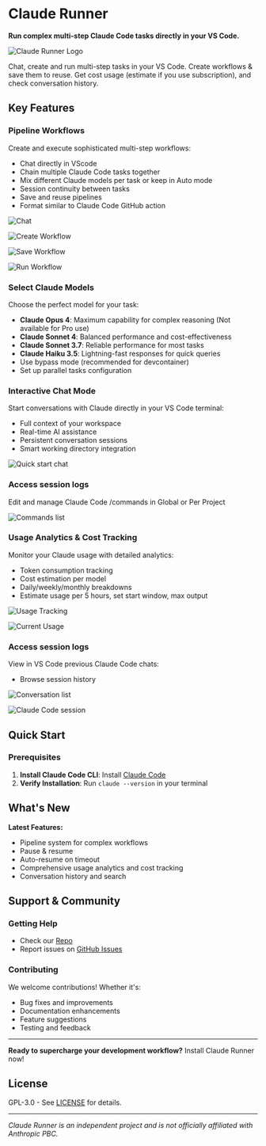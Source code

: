 # Claude Runner

**Run complex multi-step Claude Code tasks directly in your VS Code.**

![Claude Runner Logo](https://raw.githubusercontent.com/codingworkflow/claude-runner/main/assets/icon.png)

Chat, create and run multi-step tasks in your VS Code. Create workflows & save them to reuse.
Get cost usage (estimate if you use subscription), and check conversation history.

## Key Features

### **Pipeline Workflows**

Create and execute sophisticated multi-step workflows:

- Chat directly in VScode
- Chain multiple Claude Code tasks together
- Mix different Claude models per task or keep in Auto mode
- Session continuity between tasks
- Save and reuse pipelines
- Format similar to Claude Code GitHub action

![Chat](https://raw.githubusercontent.com/codingworkflow/claude-runner/main/assets/chatui.png)

![Create Workflow](https://raw.githubusercontent.com/codingworkflow/claude-runner/main/assets/pipeline.png)

![Save Workflow](https://raw.githubusercontent.com/codingworkflow/claude-runner/main/assets/savepipeline.png)

![Run Workflow](https://raw.githubusercontent.com/codingworkflow/claude-runner/main/assets/runworkflow.png)

### **Select Claude Models**

Choose the perfect model for your task:

- **Claude Opus 4**: Maximum capability for complex reasoning (Not available for Pro use)
- **Claude Sonnet 4**: Balanced performance and cost-effectiveness
- **Claude Sonnet 3.7**: Reliable performance for most tasks
- **Claude Haiku 3.5**: Lightning-fast responses for quick queries
- Use bypass mode (recommended for devcontainer)
- Set up parallel tasks configuration

### **Interactive Chat Mode**

Start conversations with Claude directly in your VS Code terminal:

- Full context of your workspace
- Real-time AI assistance
- Persistent conversation sessions
- Smart working directory integration

![Quick start chat](https://raw.githubusercontent.com/codingworkflow/claude-runner/main/assets/chat.png)

### **Access session logs**

Edit and manage Claude Code /commands in Global or Per Project

![Commands list](https://raw.githubusercontent.com/codingworkflow/claude-runner/main/assets/commands.png)

### **Usage Analytics & Cost Tracking**

Monitor your Claude usage with detailed analytics:

- Token consumption tracking
- Cost estimation per model
- Daily/weekly/monthly breakdowns
- Estimate usage per 5 hours, set start window, max output

![Usage Tracking](https://raw.githubusercontent.com/codingworkflow/claude-runner/main/assets/usage.png)

![Current Usage](https://raw.githubusercontent.com/codingworkflow/claude-runner/main/assets/currentuse.png)

### **Access session logs**

View in VS Code previous Claude Code chats:

- Browse session history

![Conversation list](https://raw.githubusercontent.com/codingworkflow/claude-runner/main/assets/logs.png)

![Claude Code session](https://raw.githubusercontent.com/codingworkflow/claude-runner/main/assets/conversation.png)

## Quick Start

### Prerequisites

1. **Install Claude Code CLI**: Install [Claude Code](https://claude.ai/code)
2. **Verify Installation**: Run `claude --version` in your terminal

## What's New

**Latest Features:**

- Pipeline system for complex workflows
- Pause & resume
- Auto-resume on timeout
- Comprehensive usage analytics and cost tracking
- Conversation history and search

## Support & Community

### Getting Help

- Check our [Repo](https://github.com/codingworkflow/claude-runner)
- Report issues on [GitHub Issues](https://github.com/codingworkflow/claude-runner/issues)

### Contributing

We welcome contributions! Whether it's:

- Bug fixes and improvements
- Documentation enhancements
- Feature suggestions
- Testing and feedback

---

**Ready to supercharge your development workflow?** Install Claude Runner now!

## License

GPL-3.0 - See [LICENSE](https://github.com/codingworkflow/claude-runner/blob/main/LICENSE) for details.

---

_Claude Runner is an independent project and is not officially affiliated with Anthropic PBC._
